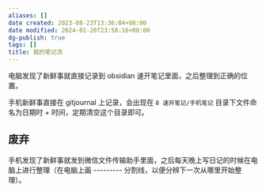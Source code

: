 ```yaml
---
aliases: []
date created: 2023-08-23T13:36:04+08:00
date modified: 2024-01-20T23:58:16+08:00
dg-publish: true
tags: []
title: 我的笔记流
---
```


电脑发现了新鲜事就直接记录到 obsidian 速开笔记里面，之后整理到正确的位置。  

手机新鲜事直接在 gitjournal 上记录，会出现在 `8 速开笔记/手机笔记` 目录下文件命名为日期时 + 时间，定期清空这个目录即可。
## 废弃
手机发现了新鲜事就发到微信文件传输助手里面，之后每天晚上写日记的时候在电脑上进行整理（在电脑上画 --------- 分割线，以便分辨下一次从哪里开始整理）。  